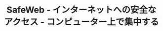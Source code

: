 ---
title: SafeWeb - インターネットへの安全なアクセス - コンピューター上で集中する
meta:
    description: SafeWebは、コンピューターとインターネット上に安全な環境を作成して、勉強や仕事に集中するのに役立ちます。
    image: /static/img/safeweb-app-tracking.jpg
header:
    part1: インターネットへの安全なアクセス
    part2: コンピューター上で集中する
    part3: とてもシンプル！
    part4: スマートフォンをクラウドで開き、フォーカスモードをオンにするだけで、職場や学校の時間帯に不適切なWebサイトやアプリケーションをブロックできます
    button1: ログイン
    button2: サインアップ
    button3: 無料ダウンロード
topic:
    head: 重要な機能
    part1: 集中な環境を作成す
    message1: 作業中に不適切なWebサイトをブロックします。勉強中はエンターテインメントアプリケーションをロックします。
    part2: 無駄な時間をリストする
    message2: インターネット上の時間またはアプリケーションの使用時間はリストに記録されます。
    part3: リアルタイムレポート
    message3: チャートde Web管理者のを使用して報告するか、ポリシーに違反している人の警告メールを送信しmasu.
feature:
    part1:
        head: 危険で悪意のあるWebサイトをブロックする
        message: 携帯電話の電源を入れるだけで、お子様がコンピューター、ゲーム、ソーシャルメディアで何をしているのかすぐにわかります.
        detail: リアルタイムのデータテーブルから、不適切なWebサイトや未使用のアプリをsugu にブロックできます。
        button: もっと読む
        url: blog/protecting-your-child-online
    part2:
        head: 勉強に集中するためにクリーンな環境を作ります
        message: オンラインのとき、面白くて魅力的なことがたくさんあると、子供たちは集中力を失います。 学習専用のウェブサイトとアプリのみのホワイトリストを作成します。
        detail: ゲームアプリやソーシャルネットワーキングサイトは放課後に再び使用されます。 ホワイトリストモードをオフにするか、モードを切り替えるタイミングを設定するだけです。
        button: もっと読む
        url: blog/focus-while-studying
    part3:
        head: コマンドをリモートで実行するようにコンピューターをコントロールする
        message: SafeWebはクラウドベースの開発であり、IT管理者のようにコンピューター上でPowerShellコマンドを実行できますが、コマンドはWebから送信されます。
        detail: 携帯電話を使用して、異なるコンピューター上のRPAロボットを同時に制御することもできます。 コンピューターでRPAを実行した結果は、Webダッシュボードで継続的に更新されます。
        button: もっと読む
        url: blog/remote-tagui-rpa
payment:
    title: 価格を確認してください
    unit: 人/月
    free:
        type: 無料
        price: 0
        service1: • 最大 2 台のコンピューター
        service2: • 最大 4 人/マシン
        service3: • フォーカスモードなし
        service4: • 安全なウェブはありません
        service5: • 無制限のダークウェブブロッキング
        service6: • スクリーンショットなし
        button: すぐ使用
    standard:
        type: 標準
        price: 2
        service1: • 最大 20 台のコンピューター
        service2: • 最大 40 人/マシン
        service3: • フォーカスモードがあります
        service4: • 最大20の安全なWebサイト
        service5: • 無制限のダークウェブブロッキング
        service6: • スクリーンショットなし
        button: すぐ使用
    premium:
        type: 高級
        price: 6
        service1: • 最大 60 台のコンピューター
        service2: • 最大 120 人/マシン
        service3: • 自動的にフォーカスモードに入る
        service4: • 無制限の数の安全なWebサイト
        service5: • 無制限のダークウェブブロッキング
        service6: • スクリーンショット
        button: すぐ使用
footer:
    title: 連絡
    part1: 問題がある、または機能についてコメントしたい、
    part2: 下記アドレスまでご連絡ください。
    part3: Eメール
    part4: 住所
    email: qa@safeweb.app
    phone: +84-989-550-390
    address: ベトナム、ハノイ
submit:
    name: 名前
    email: 電子メールアドレス
    message: コンテンツ
    button: 送信
---